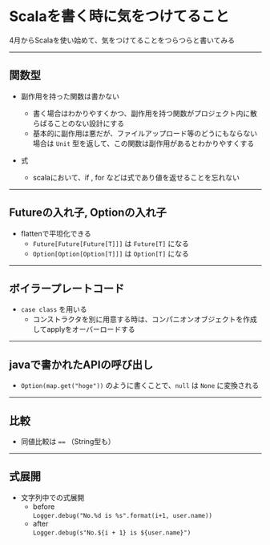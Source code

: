 # Scalaを書く時に気をつけてること

4月からScalaを使い始めて、気をつけてることをつらつらと書いてみる

---
## 関数型

- 副作用を持った関数は書かない
  - 書く場合はわかりやすくかつ、副作用を持つ関数がプロジェクト内に散らばることのない設計にする
  - 基本的に副作用は悪だが、ファイルアップロード等のどうにもならない場合は `Unit` 型を返して、この関数は副作用があるとわかりやすくする

- 式
  - scalaにおいて、if , for などは式であり値を返せることを忘れない

---
## Futureの入れ子, Optionの入れ子

- flattenで平坦化できる
  - `Future[Future[Future[T]]]` は `Future[T]` になる
  - `Option[Option[Option[T]]]` は `Option[T]` になる

---
## ボイラープレートコード 

- `case class` を用いる
  - コンストラクタを別に用意する時は、コンパニオンオブジェクトを作成してapplyをオーバーロードする

---
## javaで書かれたAPIの呼び出し

- `Option(map.get("hoge"))` のように書くことで、`null` は `None` に変換される

---
## 比較

- 同値比較は `==` （String型も）

---
## 式展開

- 文字列中での式展開
  - before  
  `Logger.debug("No.%d is %s".format(i+1, user.name))`
  - after  
  `Logger.debug(s"No.${i + 1} is ${user.name}")`

